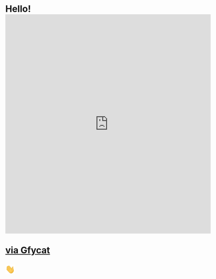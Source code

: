 # Hello! <iframe src='https://gfycat.com/ifr/HonorableGlossyBuckeyebutterfly' frameborder='0' scrolling='no' allowfullscreen width='640' height='684'></iframe><p> <a href="https://gfycat.com/honorableglossybuckeyebutterfly">via Gfycat</a></p>

<img src="https://raw.githubusercontent.com/n-siv/about/main/about/wave.gif" width="30px">
